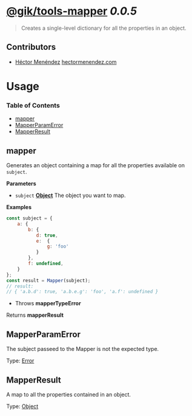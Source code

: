 # [@gik/tools-mapper](https://github.com/gikmx/tools) *0.0.5*
> Creates a single-level dictionary for all the properties in an object.

## Contributors
* [Héctor Menéndez](mailto:hector@gik.mx) [hectormenendez.com](hectormenendez.com)

# Usage

<!-- Generated by documentation.js. Update this documentation by updating the source code. -->

### Table of Contents

-   [mapper](#mapper)
-   [MapperParamError](#mapperparamerror)
-   [MapperResult](#mapperresult)

## mapper

Generates an object containing a map for all the properties available on `subject`.

**Parameters**

-   `subject` **[Object](https://developer.mozilla.org/en-US/docs/Web/JavaScript/Reference/Global_Objects/Object)** The object you want to map.

**Examples**

```javascript
const subject = {
    a: {
        b: {
           d: true,
           e:  {
               g: 'foo'
           }
        },
        f: undefined,
    }
};
const result = Mapper(subject);
// result:
// { 'a.b.d': true, 'a.b.e.g': 'foo', 'a.f': undefined }
```

-   Throws **mapperTypeError** 

Returns **mapperResult** 

## MapperParamError

The subject passeed to the Mapper is not the expected type.

Type: [Error](https://developer.mozilla.org/en-US/docs/Web/JavaScript/Reference/Global_Objects/Error)

## MapperResult

A map to all the properties contained in an object.

Type: [Object](https://developer.mozilla.org/en-US/docs/Web/JavaScript/Reference/Global_Objects/Object)
